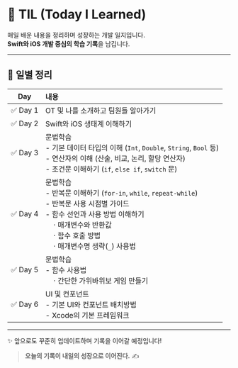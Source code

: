 # 📘 TIL (Today I Learned)

매일 배운 내용을 정리하며 성장하는 개발 일지입니다.  
**Swift와 iOS 개발 중심의 학습 기록**을 남깁니다.

---

## 📅 일별 정리

| Day | 내용 |
|:---:|:-----|
| ✅ Day 1 | OT 및 나를 소개하고 팀원들 알아가기 |
| ✅ Day 2 | Swift와 iOS 생태계 이해하기 |
| ✅ Day 3 | 문법학습<br> - 기본 데이터 타입의 이해 (`Int`, `Double`, `String`, `Bool` 등)<br> - 연산자의 이해 (산술, 비교, 논리, 할당 연산자)<br> - 조건문 이해하기 (`if`, `else if`, `switch` 문) |
| ✅ Day 4 | 문법학습<br> - 반복문 이해하기 (`for-in`, `while`, `repeat-while`)<br> - 반복문 사용 시점별 가이드<br> - 함수 선언과 사용 방법 이해하기<br> &nbsp;&nbsp; ㆍ매개변수와 반환값<br> &nbsp;&nbsp; ㆍ함수 호출 방법<br> &nbsp;&nbsp; ㆍ매개변수명 생략(`_`) 사용법 |
| ✅ Day 5 | 문법학습<br> - 함수 사용법<br> &nbsp;&nbsp; ㆍ간단한 가위바위보 게임 만들기 |
| ✅ Day 6 | UI 및 컨포넌트<br> - 기본 UI와 컨포넌트 배치방법<br> - Xcode의 기본 프레임워크 |

---

✨ 앞으로도 꾸준히 업데이트하며 기록을 이어갈 예정입니다!

> **오늘의 기록이 내일의 성장으로 이어진다.** ✍️
